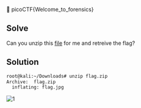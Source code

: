 :checkered_flag: picoCTF{Welcome_to_forensics}

## Solve
Can you unzip this [file](https://2018shell.picoctf.com/static/1c1504eeb8236a26646a02bb29620923/flag.zip) for me and retreive the flag?

## Solution
```bash
root@kali:~/Downloads# unzip flag.zip
Archive:  flag.zip
  inflating: flag.jpg
```

![1](https://www.dropbox.com/s/2890e6bn2cs5hlr/Forensics-Warmup-1.jpg?raw=1)

